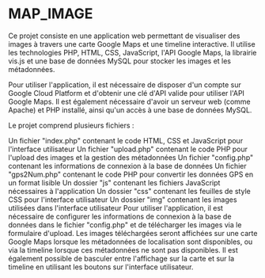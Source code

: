 # MAP_IMAGE

Ce projet consiste en une application web permettant de visualiser des images à travers une carte Google Maps et une timeline interactive. Il utilise les technologies PHP, HTML, CSS, JavaScript, l'API Google Maps, la librairie vis.js et une base de données MySQL pour stocker les images et les métadonnées.

Pour utiliser l'application, il est nécessaire de disposer d'un compte sur Google Cloud Platform et d'obtenir une clé d'API valide pour utiliser l'API Google Maps. Il est également nécessaire d'avoir un serveur web (comme Apache) et PHP installé, ainsi qu'un accès à une base de données MySQL.

Le projet comprend plusieurs fichiers :

Un fichier "index.php" contenant le code HTML, CSS et JavaScript pour l'interface utilisateur
Un fichier "upload.php" contenant le code PHP pour l'upload des images et la gestion des métadonnées
Un fichier "config.php" contenant les informations de connexion à la base de données
Un fichier "gps2Num.php" contenant le code PHP pour convertir les données GPS en un format lisible
Un dossier "js" contenant les fichiers JavaScript nécessaires à l'application
Un dossier "css" contenant les feuilles de style CSS pour l'interface utilisateur
Un dossier "img" contenant les images utilisées dans l'interface utilisateur
Pour utiliser l'application, il est nécessaire de configurer les informations de connexion à la base de données dans le fichier "config.php" et de télécharger les images via le formulaire d'upload. Les images téléchargées seront affichées sur une carte Google Maps lorsque les métadonnées de localisation sont disponibles, ou via la timeline lorsque ces métadonnées ne sont pas disponibles. Il est également possible de basculer entre l'affichage sur la carte et sur la timeline en utilisant les boutons sur l'interface utilisateur.
